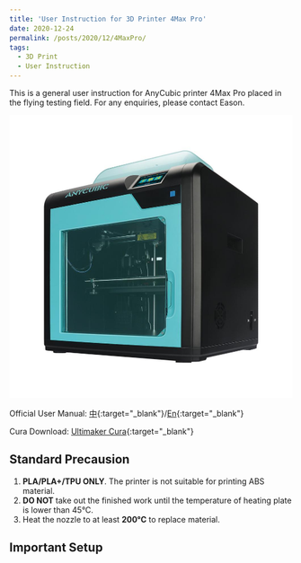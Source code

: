 ```yaml
---
title: 'User Instruction for 3D Printer 4Max Pro'
date: 2020-12-24
permalink: /posts/2020/12/4MaxPro/
tags:
  - 3D Print
  - User Instruction
---
```


This is a general user instruction for AnyCubic printer 4Max Pro placed in the flying testing field. For any enquiries, please contact Eason.

![4MaxPro](/images/4MaxPro.jpg)

Official User Manual: [中](/files/4MaxPro_zh.pdf){:target="_blank"}/[En](/files/4MaxPro_en.pdf){:target="_blank"}

Cura Download: [Ultimaker Cura](https://ultimaker.com/software/ultimaker-cura){:target="_blank"}

Standard Precausion
------
1. **PLA/PLA+/TPU ONLY**. The printer is not suitable for printing ABS material. 
2. **DO NOT** take out the finished work until the temperature of heating plate is lower than 45°C.
3. Heat the nozzle to at least **200°C** to replace material.

Important Setup
------
